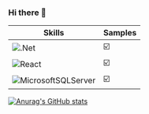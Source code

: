 ### Hi there 👋

| Skills | Samples | 
| ------ | ------- |
| ![.Net](https://img.shields.io/badge/.NET-5C2D91?style=for-the-badge&logo=.net&logoColor=white) | ☑️ | 
| ![React](https://img.shields.io/badge/react-%2320232a.svg?style=for-the-badge&logo=react&logoColor=%2361DAFB) | ☑️ | 
| ![MicrosoftSQLServer](https://img.shields.io/badge/Microsoft%20SQL%20Sever-CC2927?style=for-the-badge&logo=microsoft%20sql%20server&logoColor=white) | ☑️ | 

[![Anurag's GitHub stats](https://github-readme-stats.vercel.app/api?username=minkim7&count_private=true&show_icons=true)](https://github.com/anuraghazra/github-readme-stats)

<!--
**minkim7/minkim7** is a ✨ _special_ ✨ repository because its `README.md` (this file) appears on your GitHub profile.

Here are some ideas to get you started:

- 🔭 I’m currently working on ...
- 🌱 I’m currently learning ...
- 👯 I’m looking to collaborate on ...
- 🤔 I’m looking for help with ...
- 💬 Ask me about ...
- 📫 How to reach me: ...
- 😄 Pronouns: ...
- ⚡ Fun fact: ...
-->
